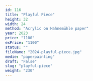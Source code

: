 ```yaml
---
id: 116
title: "Playful Piece"
height: 32
width: 24
method: "Acrylic on Hahnemühle paper"
year: 2023
price: "1100"
exPrice: "1100"
status: ""
fileName: "2024-playful-piece.jpg"
medie: "paperpainting"
draft: "False"
slug: "playful-piece"
weight: "230"
---
```

